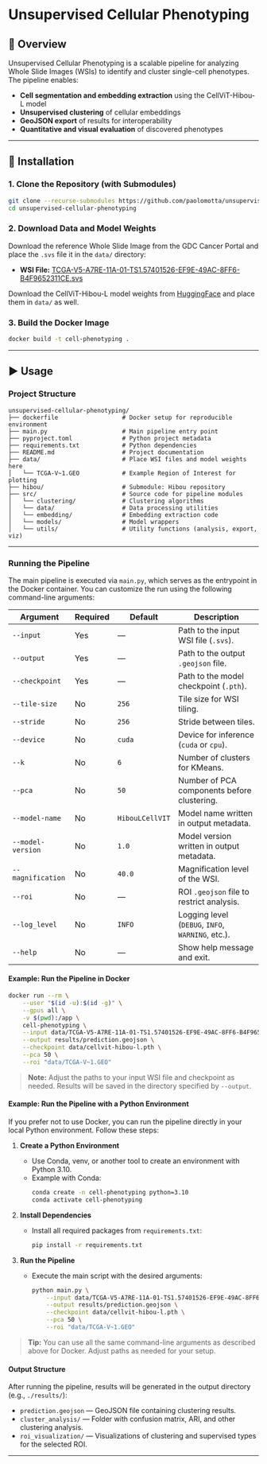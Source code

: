 
# Unsupervised Cellular Phenotyping

## 📌 Overview

Unsupervised Cellular Phenotyping is a scalable pipeline for analyzing Whole Slide Images (WSIs) to identify and cluster single-cell phenotypes. The pipeline enables:

- **Cell segmentation and embedding extraction** using the CellViT-Hibou-L model
- **Unsupervised clustering** of cellular embeddings
- **GeoJSON export** of results for interoperability
- **Quantitative and visual evaluation** of discovered phenotypes

---

## 🚀 Installation

### 1. Clone the Repository (with Submodules)

```bash
git clone --recurse-submodules https://github.com/paolomotta/unsupervised-cellular-phenotyping.git
cd unsupervised-cellular-phenotyping
```

### 2. Download Data and Model Weights

Download the reference Whole Slide Image from the GDC Cancer Portal and place the `.svs` file it in the `data/` directory:

- **WSI File:** [TCGA-V5-A7RE-11A-01-TS1.57401526-EF9E-49AC-8FF6-B4F9652311CE.svs](https://portal.gdc.cancer.gov/files/f9147f06-2902-4a64-b293-5dbf9217c668)

Download the CellViT-Hibou-L model weights from [HuggingFace](https://huggingface.co/histai/cellvit-hibou-l) and place them in `data/` as well.

### 3. Build the Docker Image

```bash
docker build -t cell-phenotyping .
```

---


## ▶️ Usage

### Project Structure
```text
unsupervised-cellular-phenotyping/
├── dockerfile                  # Docker setup for reproducible environment
├── main.py                     # Main pipeline entry point
├── pyproject.toml              # Python project metadata
├── requirements.txt            # Python dependencies
├── README.md                   # Project documentation
├── data/                       # Place WSI files and model weights here
│   └── TCGA-V~1.GEO            # Example Region of Interest for plotting
├── hibou/                      # Submodule: Hibou repository
├── src/                        # Source code for pipeline modules
│   └── clustering/             # Clustering algorithms
│   └── data/                   # Data processing utilities
│   └── embedding/              # Embedding extraction code
│   └── models/                 # Model wrappers
│   └── utils/                  # Utility functions (analysis, export, viz)
```

---

### Running the Pipeline

The main pipeline is executed via `main.py`, which serves as the entrypoint in the Docker container. You can customize the run using the following command-line arguments:

| Argument          | Required | Default           | Description                                       |
|-------------------|----------|-------------------|---------------------------------------------------|
| `--input`         | Yes      | —                 | Path to the input WSI file (`.svs`).              |
| `--output`        | Yes      | —                 | Path to the output `.geojson` file.               |
| `--checkpoint`    | Yes      | —                 | Path to the model checkpoint (`.pth`).            |
| `--tile-size`     | No       | `256`             | Tile size for WSI tiling.                         |
| `--stride`        | No       | `256`             | Stride between tiles.                             |
| `--device`        | No       | `cuda`            | Device for inference (`cuda` or `cpu`).           |
| `--k`             | No       | `6`               | Number of clusters for KMeans.                    |
| `--pca`           | No       | `50`              | Number of PCA components before clustering.       |
| `--model-name`    | No       | `HibouLCellVIT`   | Model name written in output metadata.            |
| `--model-version` | No       | `1.0`             | Model version written in output metadata.         |
| `--magnification` | No       | `40.0`            | Magnification level of the WSI.                   |
| `--roi`           | No       | —                 | ROI `.geojson` file to restrict analysis.         |
| `--log_level`     | No       | `INFO`            | Logging level (`DEBUG`, `INFO`, `WARNING`, etc.). |
| `--help`          | No       | —                 | Show help message and exit.                       |

#### Example: Run the Pipeline in Docker

```bash
docker run --rm \
	--user "$(id -u):$(id -g)" \
	--gpus all \
	-v $(pwd):/app \
	cell-phenotyping \
	--input data/TCGA-V5-A7RE-11A-01-TS1.57401526-EF9E-49AC-8FF6-B4F9652311CE.svs \
	--output results/prediction.geojson \
	--checkpoint data/cellvit-hibou-l.pth \
	--pca 50 \
	--roi "data/TCGA-V~1.GEO"
```

> **Note:** Adjust the paths to your input WSI file and checkpoint as needed. Results will be saved in the directory specified by `--output`.


#### Example: Run the Pipeline with a Python Environment

If you prefer not to use Docker, you can run the pipeline directly in your local Python environment. Follow these steps:

1. **Create a Python Environment**
	 - Use Conda, venv, or another tool to create an environment with Python 3.10.
	 - Example with Conda:
		 ```bash
		 conda create -n cell-phenotyping python=3.10
		 conda activate cell-phenotyping
		 ```

2. **Install Dependencies**
	 - Install all required packages from `requirements.txt`:
		 ```bash
		 pip install -r requirements.txt
		 ```

3. **Run the Pipeline**
	 - Execute the main script with the desired arguments:
		 ```bash
		 python main.py \
			 --input data/TCGA-V5-A7RE-11A-01-TS1.57401526-EF9E-49AC-8FF6-B4F9652311CE.svs \
			 --output results/prediction.geojson \
			 --checkpoint data/cellvit-hibou-l.pth \
			 --pca 50 \
			 --roi "data/TCGA-V~1.GEO"
		 ```

> **Tip:** You can use all the same command-line arguments as described above for Docker. Adjust paths as needed for your setup.


#### Output Structure

After running the pipeline, results will be generated in the output directory (e.g., `./results/`):

- `prediction.geojson` — GeoJSON file containing clustering results.
- `cluster_analysis/` — Folder with confusion matrix, ARI, and other clustering analysis.
- `roi_visualization/` — Visualizations of clustering and supervised types for the selected ROI.

---



